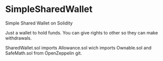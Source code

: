 # SimpleSharedWallet
Simple Shared Wallet on Solidity

Just a wallet to hold funds. You can give rights to other so they can make withdrawals.

SharedWallet.sol imports Allowance.sol wich imports Ownable.sol and SafeMath.sol from OpenZeppelin git.
